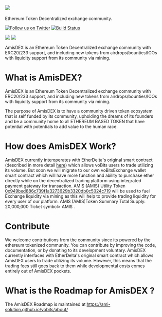 # <img src="https://github.com/amis-erc20/amisdex.github.io/blob/master/images/AMIS-logo.png"/>
Ethereum Token Decentralized exchange community.

[![Follow us on Twitter](https://img.shields.io/badge/follow-Twitter-blue.svg)](https://twitter.com/AMIS_ERC20)
[![Build Status](https://travis-ci.org/voBits/vobits.github.io.svg?branch=master)](https://travis-ci.org/voBits/vobits.github.io)



<a href="https://plasnerd.github.io/PEHTML/" target="blank"><img src="https://img.shields.io/badge/built%20with-PEHTML%20(v2)-295596.svg"></a>
<a href="https://plasnerd.github.io/Framework.js/" target="blank"><img src="https://img.shields.io/badge/built%20in-Framework.js%20(r1)-00A185.svg"></a>

AmisDEX is an Ethereum Token Decentralized exchange community with ERC20/233 support, and including new tokens from airdrops/bounties/ICOs with liquidity support from its community via mining.


# What is AmisDEX?
AmisDEX is an Ethereum Token Decentralized exchange community with ERC20/233 support, and including new tokens from airdrops/bounties/ICOs with liquidity support from its community via mining.


The purpose of AmisDEX is to have a community driven token ecosystem that is self funded by its community, upholding the dreams of its founders and be a community home to all ETHEREUM BASED TOKEN that have potential with potentials to add value to the human race.


# How does AmisDEX Work?
AmisDEX currently interoperates with EtherDelta's original smart contract (described in more detail [here](https://www.reddit.com/r/EtherDelta/comments/6kdiyl/smart_contract_overview/)) which allows voBits users to trade utilizing its volume. But soon we will migrate to our own  voBitsExchange wallet smart contract which will  have more function and ability to purchase ether directly while on the decentralized trading platform using integrated payment gateway for transaction.
AMIS (AMIS) Utility Token [0x949bed886c739f1a3273629b3320db0c5024c719](https://etherscan.io/token/0x949bed886c739f1a3273629b3320db0c5024c719) will be used to fuel Exchange liquidity via mining as this will help to provide trading liquidity for every user of our platform.
AMIS (AMIS)Token Summary
Total Supply:	20,000,000 
Ticket symbol> AMIS
.


# Contribute
We welcome contributions from the community since its powered by the ethereum tokenized community. You can contribute by improving the code, documentation, or by donating to its  development voluntary. 
AmisDEX currently interfaces with EtherDelta's original smart contract which allows AmisDEX users to trade utilizing its volume. However, this means that the trading fees still goes back to them while developmental costs comes entirely out of AmisDEX pockets. 
 

# What is the Roadmap for AmisDEX ?
The AmisDEX Roadmap is maintained at https://ami-solution.github.io/vobits/about/
